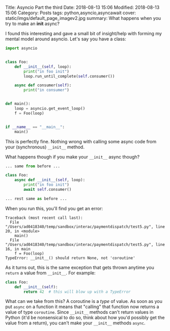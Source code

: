 Title: Asyncio Part the third
Date: 2018-08-13 15:06
Modified: 2018-08-13 15:06
Category: Posts
tags: python,asyncio,asyncawait
cover: static/imgs/default_page_imagev2.jpg
summary: What happens when you try to make an __init__ async?

I found this interesting and gave a small bit of insight/help with forming my mental model around
asyncio.  Let's say you have a class:

```python
import asyncio


class Foo:
    def __init__(self, loop):
        print("in foo init")
        loop.run_until_complete(self.consumer())

    async def consumer(self):
        print("in consumer")


def main():
    loop = asyncio.get_event_loop()
    f = Foo(loop)


if __name__ == "__main__":
    main()
```

This is perfectly fine.  Nothing wrong with calling some async code from your (synchronous)
`__init__` method.

What happens though if you make your ```__init__``` async though?

```python
... same from before ...

class Foo:
    async def __init__(self, loop):
        print("in foo init")
        await self.consumer()

... rest same as before ...
```

When you run this, you'll find you get an error:

```shell
Traceback (most recent call last):
  File "/Users/ad0418340/temp/sandbox/interac/paymentdispatch/test5.py", line 20, in <module>
    main()
  File "/Users/ad0418340/temp/sandbox/interac/paymentdispatch/test5.py", line 16, in main
    f = Foo(loop)
TypeError: __init__() should return None, not 'coroutine'
```

As it turns out, this is the same exception that gets thrown anytime you `return` a value
from `__init__`.  For example:

```python
class Foo:
    def __init__(self):
        return 42  # this will blow up with a TypeError
```

What can we take from this?  A coroutine is a *type* of value.  As soon as you put `async`
on a function it means that "calling" that function now returns a value of type `coroutine`.
Since `__init__` methods can't return values in Python (it'd be nonsensical to do so, think
about how you'd possibly get the value from a return), you can't make your `__init__` methods
`async`.
